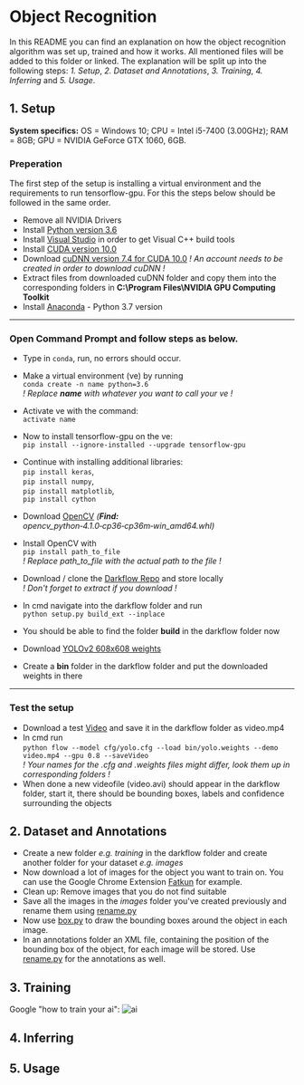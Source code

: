 # Object Recognition
In this README you can find an explanation on how the object recognition algorithm was set up, trained and how it works.
All mentioned files will be added to this folder or linked.
The explanation will be split up into the following steps:
*1. Setup*, *2. Dataset and Annotations*, *3. Training*, *4. Inferring* and *5. Usage*.

## 1. Setup
**System specifics:** OS = Windows 10; CPU = Intel i5-7400 (3.00GHz); RAM = 8GB; GPU = NVIDIA GeForce GTX 1060, 6GB.
  
### **Preperation**
The first step of the setup is installing a virtual environment and the requirements to run tensorflow-gpu. For this the steps below should be followed in the same order.
- Remove all NVIDIA Drivers
- Install [Python version 3.6](https://www.python.org/ftp/python/3.6.0/python-3.6.0-amd64-webinstall.exe)
- Install [Visual Studio](https://visualstudio.microsoft.com/de/vs/?rr=https%3A%2F%2Fwww.google.com%2F) in order to get Visual C++ build tools 
- Install [CUDA version 10.0](https://developer.nvidia.com/cuda-10.0-download-archive)
- Download [cuDNN version 7.4 for CUDA 10.0](https://developer.nvidia.com/rdp/cudnn-archive) *! An account needs to be created in order to download cuDNN !*
- Extract files from downloaded cuDNN folder and copy them into the corresponding folders in **C:\Program Files\NVIDIA GPU Computing Toolkit**
- Install [Anaconda](https://www.anaconda.com/distribution/) - Python 3.7 version

---
### **Open Command Prompt and follow steps as below.**
- Type in `conda`, run, no errors should occur.
- Make a virtual environment (ve) by running <br>`conda create -n name python=3.6`  
*! Replace ***name*** with whatever you want to call your ve !*
- Activate ve with the command: <br>`activate name`
- Now to install tensorflow-gpu on the ve: <br>`pip install --ignore-installed --upgrade tensorflow-gpu`
- Continue with installing additional libraries: <br>
`pip install keras`, <br>
`pip install numpy`, <br>
`pip install matplotlib`, <br> 
`pip install cython`<br>
  
- Download [OpenCV](https://www.lfd.uci.edu/~gohlke/pythonlibs/) *(**Find:** opencv_python‑4.1.0‑cp36‑cp36m‑win_amd64.whl)*
- Install OpenCV with <br>`pip install path_to_file`<br> *! Replace path_to_file with the actual path to the file !* 
- Download / clone the [Darkflow Repo](https://github.com/thtrieu/darkflow) and store locally <br> *! Don't forget to extract if you download !*
- In cmd navigate into the darkflow folder and run <br>`python setup.py build_ext --inplace`
- You should be able to find the folder **build** in the darkflow folder now
- Download [YOLOv2 608x608 weights](https://pjreddie.com/darknet/yolov2/) 
- Create a **bin** folder in the darkflow folder and put the downloaded weights in there

---

### **Test the setup**
- Download a test [Video](https://www.videvo.net/video/people-cycling-over-westminster-bridge/5604/) and save it in the darkflow folder as video.mp4
- In cmd run <br> `python flow --model cfg/yolo.cfg --load bin/yolo.weights --demo video.mp4 --gpu 0.8 --saveVideo` <br> *! Your names for the .cfg and .weights files might differ, look them up in corresponding folders !*
- When done a new videofile (video.avi) should appear in the darkflow folder, start it, there should be bounding boxes, labels and confidence surrounding the objects

## 2. Dataset and Annotations
- Create a new folder *e.g. training* in the darkflow folder and create another folder for your dataset *e.g. images*
- Now download a lot of images for the object you want to train on. You can use the Google Chrome Extension [Fatkun](https://chrome.google.com/webstore/detail/fatkun-batch-download-ima/nnjjahlikiabnchcpehcpkdeckfgnohf?hl=en) for example.
- Clean up: Remove images that you do not find suitable
- Save all the images in the *images* folder you've created previously and rename them using [rename.py](https://github.com/PepeLoperenaa/ProjectInnovate/edit/master/ObjectRecognition/rename.py)
- Now use [box.py](https://github.com/PepeLoperenaa/ProjectInnovate/edit/master/ObjectRecognition/box.py) to draw the bounding boxes around the object in each image.
- In an annotations folder an XML file, containing the position of the bounding box of the object, for each image will be stored. Use [rename.py](https://github.com/PepeLoperenaa/ProjectInnovate/edit/master/ObjectRecognition/rename.py) for the annotations as well.
## 3. Training
Google "how to train your ai":
![ai](https://pixel.nymag.com/imgs/daily/vulture/2019/02/19/19-how-to-train-dragon.w700.h700.jpg)
## 4. Inferring
## 5. Usage
